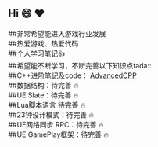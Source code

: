 ## Hi :smile: :heart:
##非常希望能进入游戏行业发展  
##热爱游戏、热爱代码  
##个人学习笔记:thumbsup:  
##希望能不断学习，不断完善以下知识点tada::  
##C++进阶笔记及code：  [AdvancedCPP](https://github.com/KantJian/AdvancedCPP)  
##数据结构：待完善 :fire:  
##UE Slate：待完善 :fire:    
##Lua脚本语言  待完善 :fire:  
##23钟设计模式：待完善 :fire:  
##UE网络同步 RPC：待完善 :fire:    
##UE GamePlay框架：待完善 :fire:    

